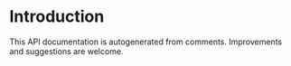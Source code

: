 # Introduction
This API documentation is autogenerated from comments. Improvements and suggestions are welcome.

